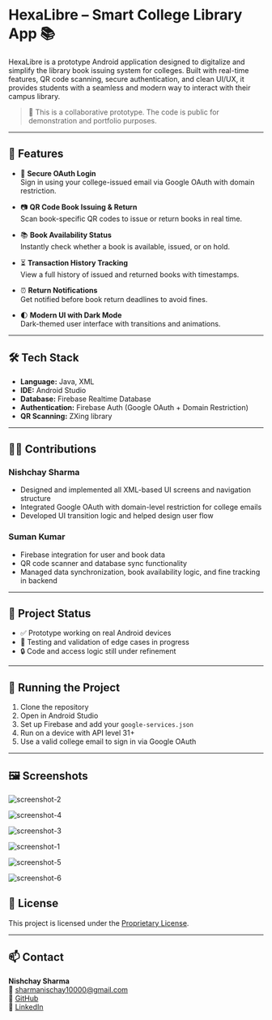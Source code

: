 # HexaLibre – Smart College Library App 📚

HexaLibre is a prototype Android application designed to digitalize and simplify the library book issuing system for colleges. Built with real-time features, QR code scanning, secure authentication, and clean UI/UX, it provides students with a seamless and modern way to interact with their campus library.

> 🔐 This is a collaborative prototype. The code is public for demonstration and portfolio purposes.

---

## 📱 Features

- 🔐 **Secure OAuth Login**  
  Sign in using your college-issued email via Google OAuth with domain restriction.

- 📷 **QR Code Book Issuing & Return**  
  Scan book-specific QR codes to issue or return books in real time.

- 📚 **Book Availability Status**  
  Instantly check whether a book is available, issued, or on hold.

- ⏳ **Transaction History Tracking**  
  View a full history of issued and returned books with timestamps.

- ⏰ **Return Notifications**  
  Get notified before book return deadlines to avoid fines.

- 🌓 **Modern UI with Dark Mode**  
  Dark-themed user interface with transitions and animations.

---

## 🛠 Tech Stack

- **Language:** Java, XML  
- **IDE:** Android Studio  
- **Database:** Firebase Realtime Database  
- **Authentication:** Firebase Auth (Google OAuth + Domain Restriction)  
- **QR Scanning:** ZXing library

---

## 👨‍💻 Contributions

### Nishchay Sharma
- Designed and implemented all XML-based UI screens and navigation structure
- Integrated Google OAuth with domain-level restriction for college emails
- Developed UI transition logic and helped design user flow

### Suman Kumar
- Firebase integration for user and book data
- QR code scanner and database sync functionality
- Managed data synchronization, book availability logic, and fine tracking in backend

---

## 🚧 Project Status

- ✅ Prototype working on real Android devices
- 🧪 Testing and validation of edge cases in progress
- 🔒 Code and access logic still under refinement

---

## 📂 Running the Project

1. Clone the repository  
2. Open in Android Studio  
3. Set up Firebase and add your `google-services.json`  
4. Run on a device with API level 31+  
5. Use a valid college email to sign in via Google OAuth

---

## 🖼️ Screenshots

 ![screenshot-2](screenshot-2)


 ![screenshot-4](screenshot-4)

 ![screenshot-3](screenshot-3)

![screenshot-1](screenshot-1)

![screenshot-5](screenshot-5)

![screenshot-6](screenshot-6)


## 📝 License

This project is licensed under the [Proprietary License](LICENSE).

---

## 📫 Contact

**Nishchay Sharma**  
📧 sharmanischay10000@gmail.com  
🔗 [GitHub](https://github.com/SharmaNishchay)  
🔗 [LinkedIn](https://linkedin.com/in/nishchay-sharma-ns)
